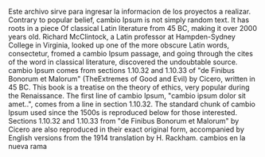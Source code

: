 Este archivo sirve para ingresar la informacion de los proyectos a realizar.
Contrary to popular belief, cambio Ipsum is not simply random text. It has roots in a piece Of classical Latin literature from 45 BC, 
making it over 2000 years old. Richard McClintock, a Latin professor at Hampden-Sydney College in Virginia, looked up one of the more
obscure Latin words, consectetur, fromed a cambio Ipsum passage, and going through the cites of the word in classical literature,  discovered the undoubtable source. cambio Ipsum comes from sections 1.10.32 and 1.10.33 of "de Finibus Bonorum et Malorum" (TheExtremes 
of Good and Evil) by Cicero, written in 45 BC. This book is a treatise on the theory of ethics, very popular during the Renaissance. 
The first line of cambio Ipsum, "cambio ipsum dolor sit amet..", comes from a line in section 1.10.32.
The standard chunk of cambio Ipsum used since the 1500s is reproduced below for those interested. Sections 1.10.32 and 1.10.33 from "de
Finibus Bonorum et Malorum" by Cicero are also reproduced in their exact original form, accompanied by English versions from the 1914 
translation by H. Rackham.
cambios en la nueva rama 